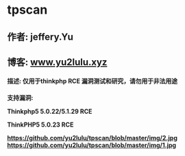 # tpscan
<h2>作者: jeffery.Yu</h2>
<h2>博客: <a href='https://www.yu2lulu.xyz'>www.yu2lulu.xyz</a></h2>

<h4>描述: 仅用于thinkphp RCE 漏洞测试和研究，请勿用于非法用途<h4>
    <div>支持漏洞:
    <p>Thinkphp5 5.0.22/5.1.29 RCE</p>
    <p>ThinkPHP5 5.0.23 RCE</p></div>

https://github.com/yu2lulu/tpscan/blob/master/img/2.jpg
https://github.com/yu2lulu/tpscan/blob/master/img/1.jpg
